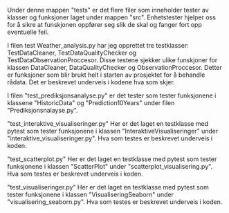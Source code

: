 Under denne mappen "tests" er det flere filer som inneholder tester av klasser og funksjoner laget under mappen "src". Enhetstester hjelper oss for å sikre at funskjonen oppfører seg slik de skal og fanger fort opp eventuelle feil. 

I filen test Weather_analysis.py har jeg opprettet tre testklasser: TestDataCleaner, TestDataQualityChecker og TestDataObservationProccesor. Disse testene sjekker ulike funskjoner for klassen DataCleaner, DataQualityChecker og ObservationProccesor. Detter er funksjoner som blir brukt helt i starten av prosjektet for å behandle rådata. Det er beskrevet underveis i kodene hva som skjer. 












I filen "test_prediksjonsanalyse.py" er det tester som tester funksjonene i klassene "HistoricData" og "Prediction10Years" under filen "Prediksjonsnalayse.py".

"test_interaktive_visualiseringer.py"
Her er det laget en testklasse med pytest som tester funksjonene i klassen "InteraktiveVisualiseringer" under "interaktive_visualiseringer.py". Hva som testes er beskrevet underveis i koden.

"test_scatterplot.py"
Her er det laget en testklasse med pytest som tester funksjonene i klassen "ScatterPlot" under "scatterplot_visualisering.py". Hva som testes er beskrevet underveis i koden. 

"test_visualiseringer.py"
Her er det laget en testklasse med pytest som tester funksjonene i klassen "VisualiseringSeaborn" under "visualisering_seaborn.py". Hva som testes er beskrevet underveis i koden. 